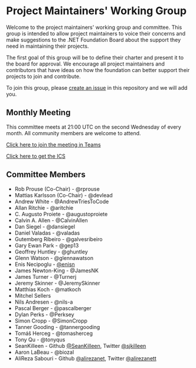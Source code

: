 # Project Maintainers' Working Group

Welcome to the project maintainers' working group and committee. This group is intended to allow project maintainers to voice their concerns and make suggestions to the .NET Foundation Board about the support they need in maintaining their projects.

The first goal of this group will be to define their charter and present it to the board for approval. We encourage all project maintainers and contributors that have ideas on how the foundation can better support their projects to join and contribute.

To join this group, please [create an issue](https://github.com/dotnet-foundation/wg-maintainers/issues/new/choose) in this repository and we will add you.

## Monthly Meeting

This committee meets at 21:00 UTC on the second Wednesday of every month. All community members are welcome to attend.

[Click here to join the meeting in Teams](https://teams.microsoft.com/l/meetup-join/19%3ameeting_OWU3OWVmMjYtYzZjOS00ODhlLWI3NDYtOTdiNmQ1YTgxYTA0%40thread.v2/0?context=%7b%22Tid%22%3a%2262f8c8c7-a85b-41d1-ba6b-743495fb8a48%22%2c%22Oid%22%3a%2223d27343-1f69-4338-90ca-b310792a3e5d%22%7d)

[Click here to get the ICS](./Meetings/Meeting.ics)

## Committee Members

- Rob Prouse (Co-Chair) - @rprouse
- Mattias Karlsson (Co-Chair) - @devlead
- Andrew White - @AndrewTriesToCode
- Allan Ritchie - @aritchie
- C. Augusto Proiete - @augustoproiete
- Calvin A. Allen - @CalvinAllen
- Dan Siegel - @dansiegel
- Daniel Valadas - @valadas
- Gutemberg Ribeiro - @galvesribeiro
- Gary Ewan Park - @gep13
- Geoffrey Huntley - @ghuntley
- Glenn Watson - @glennawatson
- Enis Necipoglu - [@enisn](https://github.com/enisn)
- James Newton-King - @JamesNK
- James Turner - @Turnerj
- Jeremy Skinner - @JeremySkinner
- Matthias Koch - @matkoch
- Mitchel Sellers
- Nils Andresen - @nils-a
- Pascal Berger - @pascalberger
- Dylan Perks - @Perksey
- Simon Cropp - @SimonCropp
- Tanner Gooding - @tannergooding
- Tomáš Herceg - @tomasherceg
- Tony Qu - @tonyqus
- SeanKilleen - Github [@SeanKilleen](https://github.com/SeanKilleen), Twitter [@sjkilleen](https://twitter.com/sjkilleen)
- Aaron LaBeau - @biozal 
- AliReza Sabouri - Github [@alirezanet](https://github.com/alirezanet), Twitter [@alirezanett](https://twitter.com/alirezanett)

